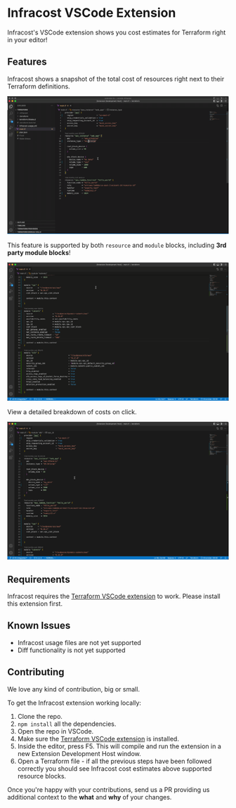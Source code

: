 # Infracost VSCode Extension

Infracost's VSCode extension shows you cost estimates for Terraform right in your editor!

## Features

Infracost shows a snapshot of the total cost of resources right next to their Terraform definitions.

![](./.github/assets/resource-costs.gif)

This feature is supported by both `resource` and `module` blocks, including **3rd party module blocks**!

![](./.github/assets/module-support.gif)

View a detailed breakdown of costs on click. 

![](./.github/assets/cost-webview.gif)


## Requirements

Infracost requires the [Terraform VSCode extension](https://marketplace.visualstudio.com/items?itemName=HashiCorp.terraform) to work. Please install this extension first. 

## Known Issues

* Infracost usage files are not yet supported
* Diff functionality is not yet supported

## Contributing

We love any kind of contribution, big or small.

To get the Infracost extension working locally:

1. Clone the repo.
2. `npm install` all the dependencies.
3. Open the repo in VSCode.
4. Make sure the [Terraform VSCode extension](https://marketplace.visualstudio.com/items?itemName=HashiCorp.terraform) is installed.
5. Inside the editor, press F5. This will compile and run the extension in a new Extension Development Host window.
6. Open a Terraform file - if all the previous steps have been followed correctly you should see Infracost cost estimates above supported resource blocks.

Once you're happy with your contributions, send us a PR providing us additional context to the **what** and **why** of your changes.